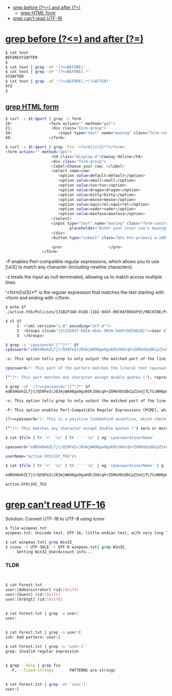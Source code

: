 - [grep before (?<=) and after (?=)](#grep-before--and-after)
    - [grep HTML form](#grep-html-form)
- [grep can't read UTF-16](#grep-cant-read-utf-16)

# [grep before (?<=) and after (?=)](#grep-before--and-after-1)

```sh
$ cat text 
BEFOREXYZAFTER
$ 
$ cat text | grep -oP '(?<=BEFORE)'
$ cat text | grep -oP '(?<=BEFORE).*'
XYZAFTER
$ cat text | grep -oP '(?<=BEFORE).*(?=AFTER)'
XYZ
$ 
```

## [grep HTML form](#grep-html-form-1)
```sh
$ curl -s $t:$port | grep -n form
19:                <form action="" method="get">
21:                 <div class="form-group">
34:                    <input type="text" name="mooing" class="form-control" id="commandString"
40:                </form>

$ curl -s $t:$port | grep -Pzo '<form[\s\S]*?</form>'
<form action="" method="get">
                    <h4 class="display-4">Cowsay Online</h4>
                    <div class="form-group">
                    <label>Choose your cow: </label>
                    <select name=cow>
                       <option value=default>default</option>
                       <option value=small>small</option>
                       <option value=tux>tux</option>
                       <option value=dragon>dragon</option>
                       <option value=kitty>kitty</option>
                       <option value=moose>moose</option>
                       <option value=squirrel>squirrel</option>
                       <option value=vader>vader</option>
                       <option value=moofasa>moofasa</option>
                    </select>
                    <input type="text" name="mooing" class="form-control" id="commandString"
                            placeholder="Enter your inner cow's mooing">
                    </div>
                    <button type="submit" class="btn btn-primary w-100">Submit</button>

                    <pre>                    </pre>
                </form>
```

-P enables Perl-compatible regular expressions, which allows you to use [\s\S] to match any character (including newline characters).

-z treats the input as null-terminated, allowing us to match across multiple lines.

'<form[\s\S]*?</form>' is the regular expression that matches the text starting with <form and ending with </form.

```sh
$ echo $f
./active.htb/Policies/{31B2F340-016D-11D2-945F-00C04FB984F9}/MACHINE/Preferences/Groups/Groups.xml
```

```sh
$ nl $f
     1  <?xml version="1.0" encoding="utf-8"?>
     2  <Groups clsid="{3125E937-EB16-4b4c-9934-544FC6D24D26}"><User clsid="{DF5F1855-51E5-4d24-8B1A-D9BDE98BA1D1}" name="active.htb\SVC_TGS" image="2" changed="2018-07-18 20:46:06" uid="{EF57DA28-5F69-4530-A59E-AAB58578219D}"><Properties action="U" newName="" fullName="" description="" cpassword="edBSHOwhZLTjt/QS9FeIcJ83mjWA98gw9guKOhJOdcqh+ZGMeXOsQbCpZ3xUjTLfCuNH8pG5aSVYdYw/NglVmQ" changeLogon="0" noChange="1" neverExpires="1" acctDisabled="0" userName="active.htb\SVC_TGS"/></User>
     3  </Groups>
```

```sh
$ grep -o 'cpassword="[^"]*"' $f 
cpassword="edBSHOwhZLTjt/QS9FeIcJ83mjWA98gw9guKOhJOdcqh+ZGMeXOsQbCpZ3xUjTLfCuNH8pG5aSVYdYw/NglVmQ"
```

```sh
-o: This option tells grep to only output the matched part of the line (i.e., the value within the quotes) instead of the entire line.

cpassword=": This part of the pattern matches the literal text cpassword=".

[^"]*: This part matches any character except double quotes ("), represented by [^"], zero or more times (*).
```

```sh
$ grep -oP '(?<=cpassword=")[^"]*' $f
edBSHOwhZLTjt/QS9FeIcJ83mjWA98gw9guKOhJOdcqh+ZGMeXOsQbCpZ3xUjTLfCuNH8pG5aSVYdYw/NglVmQ
```

```sh
-o: This option tells grep to only output the matched part of the line.

-P: This option enables Perl-Compatible Regular Expressions (PCRE), which supports lookbehind and lookahead.

(?<=cpassword="): This is a positive lookbehind assertion, which checks for the presence of cpassword=" before the desired value without including it in the match.

[^"]*: This matches any character except double quotes (") zero or more times, effectively capturing the value inside the quotes.
```

```sh
$ cat $file | tr '<' '\n' | tr ' ' '\n' | eg 'cpassword|userName'

cpassword="edBSHOwhZLTjt/QS9FeIcJ83mjWA98gw9guKOhJOdcqh+ZGMeXOsQbCpZ3xUjTLfCuNH8pG5aSVYdYw/NglVmQ"

userName="active.htb\SVC_TGS"/>
```

```sh
$ cat $file | tr '<' '\n' | tr ' ' '\n' | eg 'cpassword|userName' | g -oP '(?<==").*(?=")'

edBSHOwhZLTjt/QS9FeIcJ83mjWA98gw9guKOhJOdcqh+ZGMeXOsQbCpZ3xUjTLfCuNH8pG5aSVYdYw/NglVmQ

active.htb\SVC_TGS
```

# [grep can't read UTF-16](#grep-cant-read-utf-16-1)
Solution: Convert UTF-16 to UTF-8 using iconv
```sh
$ file winpeas.txt 
winpeas.txt: Unicode text, UTF-16, little-endian text, with very long lines (696), with CRLF line terminators, with escape sequences

$ cat winpeas.txt| grep Win32_
$ iconv -f UTF-16LE -t UTF-8 winpeas.txt| grep Win32_
   - Getting Win32_UserAccount info...
```

### TLDR
```

```

## 
```sh
$ cat Forest.txt 
user:[Administrator] rid:[0x1f4]
user:[Guest] rid:[0x1f5]
user:[krbtgt] rid:[0x1f6]
```

## 
```sh
$ cat Forest.txt | grep -o user:
user:
```

## 
```sh
$ cat Forest.txt | grep -o user:[
zsh: bad pattern: user:[

$ cat Forest.txt | grep -o 'user:['
grep: Invalid regular expression
```


## 
```sh
$ grep --help | grep fix
  -F, --fixed-strings       PATTERNS are strings
```

## 
```sh
$ cat Forest.txt | grep -oF 'user:['
user:[
```

## 
```sh

```

## 
```sh

```

## 
```sh

```

## 
```sh

```

## 
```sh

```

## 
```sh

```
